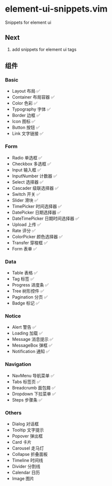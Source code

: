 # element-ui-snippets.vim

Snippets for element ui

## Next

1. add snippets for element ui tags

## 组件

### Basic

- Layout 布局 ✅
- Container 布局容器 ✅
- Color 色彩 ✅
- Typography 字体 ✅
- Border 边框 ✅
- Icon 图标 ✅
- Button 按钮 ✅
- Link 文字链接 ✅

### Form

- Radio 单选框 ✅
- Checkbox 多选框 ✅
- Input 输入框 ✅
- InputNumber 计数器 ✅
- Select 选择器 ✅
- Cascader 级联选择器 ✅
- Switch 开关 ✅
- Slider 滑块 ✅
- TimePicker 时间选择器 ✅
- DatePicker 日期选择器 ✅
- DateTimePicker 日期时间选择器 ✅
- Upload 上传 ✅
- Rate 评分 ✅
- ColorPicker 颜色选择器 ✅
- Transfer 穿梭框 ✅
- Form 表单 ✅

### Data

- Table 表格 ✅
- Tag 标签 ✅
- Progress 进度条 ✅
- Tree 树形控件 ✅
- Pagination 分页 ✅
- Badge 标记 ✅

### Notice

- Alert 警告 ✅
- Loading 加载 ✅
- Message 消息提示 ✅
- MessageBox 弹框 ✅
- Notification 通知 ✅

### Navigation

- NavMenu 导航菜单 ✅
- Tabs 标签页 ✅
- Breadcrumb 面包屑 ✅
- Dropdown 下拉菜单 ✅
- Steps 步骤条 ✅

### Others

- Dialog 对话框
- Tooltip 文字提示
- Popover 弹出框
- Card 卡片
- Carousel 走马灯
- Collapse 折叠面板
- Timeline 时间线
- Divider 分割线
- Calendar 日历
- Image 图片
